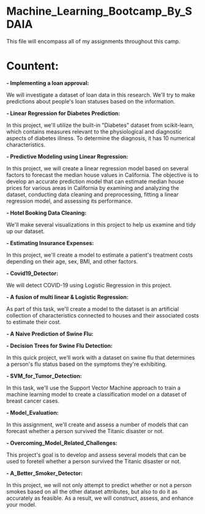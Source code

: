 # Machine_Learning_Bootcamp_By_SDAIA
This file will encompass all of my assignments throughout this camp.

# Countent:
**- Implementing a loan approval:** <br>
   
   We will investigate a dataset of loan data in this research. We'll try to make predictions about people's loan statuses based on the information.
    
**- Linear Regression for Diabetes Prediction:**  <br>
    
   In this project, we'll utilize the built-in "Diabetes" dataset from scikit-learn, which contains measures relevant to the physiological and diagnostic aspects of diabetes illness. To determine the diagnosis, it has 10 numerical characteristics.

**- Predictive Modeling using Linear Regression:** <be>
   
   In this project, we will create a linear regression model based on several factors to forecast the median house values in California. The objective is to develop an accurate prediction model that can estimate median house prices for various areas in California by examining and analyzing the dataset, conducting data cleaning and preprocessing, fitting a linear regression model, and assessing its performance.

**- Hotel Booking Data Cleaning:** <be>

  We'll make several visualizations in this project to help us examine and tidy up our dataset.

**- Estimating Insurance Expenses:** <be>

  In this project, we'll create a model to estimate a patient's treatment costs depending on their age, sex, BMI, and other factors.

**- Covid19_Detector:** <be>

  We will detect COVID-19 using Logistic Regression in this project.

**- A fusion of multi linear & Logistic Regression:** <be>

  As part of this task, we'll create a model to the dataset is an artificial collection of characteristics connected to houses and their associated costs to estimate their cost.

**- A Naive Prediction of Swine Flu:** <be>

**- Decision Trees for Swine Flu Detection:** <be>

  In this quick project, we'll work with a dataset on swine flu that determines a person's flu status based on the symptoms they're exhibiting.

**- SVM_for_Tumor_Detection:** <be>

  In this task, we'll use the Support Vector Machine approach to train a machine learning model to create a classification model on a dataset of breast cancer cases.

**- Model_Evaluation:** <be>

  In this assignment, we'll create and assess a number of models that can forecast whether a person survived the Titanic disaster or not.

**- Overcoming_Model_Related_Challenges:** <be>

  This project's goal is to develop and assess several models that can be used to foretell whether a person survived the Titanic disaster or not.

**- A_Better_Smoker_Detector:** <be>

  In this project, we will not only attempt to predict whether or not a person smokes based on all the other dataset attributes, but also to do it as accurately as feasible. As a result, we will construct, assess, and enhance your model.
